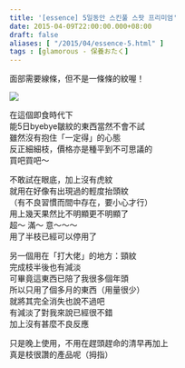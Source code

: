 ```yaml
---
title: '[essence] 5일동안 스킨풀 스팟 프리미엄'
date: 2015-04-09T22:00:00.000+08:00
draft: false
aliases: [ "/2015/04/essence-5.html" ]
tags : [glamorous - 保養おたく]
---
```


面部需要線條，但不是一條條的紋喔！  

[![](https://farm8.staticflickr.com/7669/17051017552_b5e5ff7148_z.jpg)](https://farm8.staticflickr.com/7669/17051017552_b5e5ff7148_z.jpg)

在這個即食時代下  
能5日byebye皺紋的東西當然不會不試  
雖然沒有抱住「一定得」的心態  
反正細細枝，價格亦是種平到不可思議的  
買吧買吧～  
  
不敢試在眼底，加上沒有虎紋  
就用在好像有出現過的輕度抬頭紋  
（有不良習慣而間中存在，要小心才行）  
用上幾天果然比不明顯更不明顯了  
超～ 滿～ 意～～～  
用了半枝已經可以停用了  
  
另一個用在「打大佬」的地方：頸紋  
完成枝半後也有減淡  
可畢竟這東西已陪了我很多個年頭  
所以只用了個多月的東西（用量很少）  
就將其完全消失也說不過吧  
有減淡了對我來說已經很不錯  
加上沒有甚麼不良反應  
  
只是晚上使用，不用在趕頭趕命的清早再加上  
真是枝很讚的產品呢（拇指）